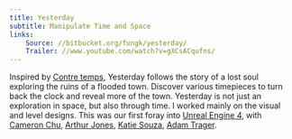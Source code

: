 ```yaml
---
title: Yesterday
subtitle: Manipulate Time and Space
links:
    Source: //bitbucket.org/fungk/yesterday/
    Trailer: //www.youtube.com/watch?v=gXCsACqufns/
---
```

Inspired by [Contre temps](//vimeo.com/71695621), Yesterday follows the story of a lost soul exploring the ruins of a flooded town. Discover various timepieces to turn back the clock and reveal more of the town. Yesterday is not just an exploration in space, but also through time. I worked mainly on the visual and level designs. This was our first foray into [Unreal Engine 4](//www.unrealengine.com/products/unreal-engine-4), with [Cameron Chu](), [Arthur Jones](//arthurjonesportfolio.weebly.com/), [Katie Souza](), [Adam Trager](//www.adamtrager.com/).
